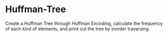# Huffman-Tree
Create a Huffman Tree through Huffman Encoding, calculate the frequency of each kind of elements, and print out the tree by inorder traversing.
